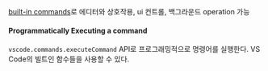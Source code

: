 [built-in commands](https://code.visualstudio.com/api/references/commands)로 에디터와 상호작용, ui 컨트롤, 백그라운드 operation 가능

#### Programmatically Executing a command
`vscode.commands.executeCommand` API로 프로그래밍적으로 명령어를 실행한다. VS Code의 빌트인 함수들을 사용할 수 있다.